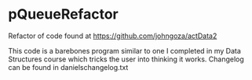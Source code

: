 # pQueueRefactor
Refactor of code found at https://github.com/johngoza/actData2

This code is a barebones program similar to one I completed in my Data Structures course which tricks the user into thinking it works. Changelog can be found in
danielschangelog.txt
